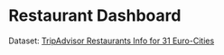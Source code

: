 # Restaurant Dashboard

Dataset: [TripAdvisor Restaurants Info for 31 Euro-Cities](https://www.kaggle.com/datasets/damienbeneschi/krakow-ta-restaurans-data-raw)
